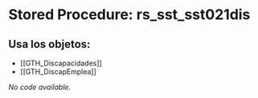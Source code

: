 # Stored Procedure: rs_sst_sst021dis

## Usa los objetos:
- [[GTH_Discapacidades]]
- [[GTH_DiscapEmplea]]

*No code available.*

